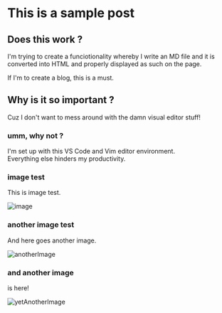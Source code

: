 <!-- title: Another post of markdown -->
# This is a sample post

## Does this work ?

I'm trying to create a funciotionality whereby I write an MD file and it is converted into HTML and properly displayed as such on the page.

If I'm to create a blog, this is a must.

## Why is it so important ?

Cuz I don't want to mess around with the damn visual editor stuff!

### umm, why not ?

I'm set up with this VS Code and Vim editor environment.  
Everything else hinders my productivity.

### image test

This is image test.  

![image](webp/DSC02789.webp)

### another image test

And here goes another image.  

![anotherImage](home-bg.jpg)

### and another image

is here!  

![yetAnotherImage](about-bg.jpg)